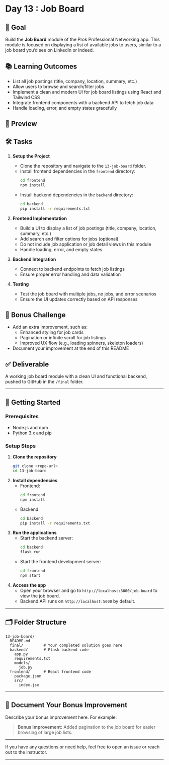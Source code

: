 # Day 13 : Job Board

## 🎯 Goal

Build the **Job Board** module of the Prok Professional Networking app. This module is focused on displaying a list of available jobs to users, similar to a job board you’d see on LinkedIn or Indeed.

## 📚 Learning Outcomes

- List all job postings (title, company, location, summary, etc.)
- Allow users to browse and search/filter jobs
- Implement a clean and modern UI for job board listings using React and Tailwind CSS
- Integrate frontend components with a backend API to fetch job data
- Handle loading, error, and empty states gracefully

## 📸 Preview

<!-- Add a screenshot of the job board/listing interface here when available -->

## 🛠️ Tasks

1. **Setup the Project**

   - Clone the repository and navigate to the `13-job-board` folder.
   - Install frontend dependencies in the `frontend` directory:
     ```bash
     cd frontend
     npm install
     ```
   - Install backend dependencies in the `backend` directory:
     ```bash
     cd backend
     pip install -r requirements.txt
     ```

2. **Frontend Implementation**

   - Build a UI to display a list of job postings (title, company, location, summary, etc.)
   - Add search and filter options for jobs (optional)
   - Do not include job application or job detail views in this module
   - Handle loading, error, and empty states

3. **Backend Integration**

   - Connect to backend endpoints to fetch job listings
   - Ensure proper error handling and data validation

4. **Testing**
   - Test the job board with multiple jobs, no jobs, and error scenarios
   - Ensure the UI updates correctly based on API responses

## 🧪 Bonus Challenge

- Add an extra improvement, such as:
  - Enhanced styling for job cards
  - Pagination or infinite scroll for job listings
  - Improved UX flow (e.g., loading spinners, skeleton loaders)
- Document your improvement at the end of this README

## ✅ Deliverable

A working job board module with a clean UI and functional backend, pushed to GitHub in the `/final` folder.

---

## 🚀 Getting Started

### Prerequisites

- Node.js and npm
- Python 3.x and pip

### Setup Steps

1. **Clone the repository**
   ```bash
   git clone <repo-url>
   cd 13-job-board
   ```
2. **Install dependencies**
   - Frontend:
     ```bash
     cd frontend
     npm install
     ```
   - Backend:
     ```bash
     cd backend
     pip install -r requirements.txt
     ```
3. **Run the applications**
   - Start the backend server:
     ```bash
     cd backend
     flask run
     ```
   - Start the frontend development server:
     ```bash
     cd frontend
     npm start
     ```
4. **Access the app**
   - Open your browser and go to `http://localhost:3000/job-board` to view the job board.
   - Backend API runs on `http://localhost:5000` by default.

---

## 🗂️ Folder Structure

```
13-job-board/
  README.md
  final/         # Your completed solution goes here
  backend/       # Flask backend code
    app.py
    requirements.txt
    models/
      job.py
  frontend/      # React frontend code
    package.json
    src/
      index.jsx
```

---

## 📝 Document Your Bonus Improvement

Describe your bonus improvement here. For example:

> **Bonus Improvement:** Added pagination to the job board for easier browsing of large job lists.

---

If you have any questions or need help, feel free to open an issue or reach out to the instructor.

---
